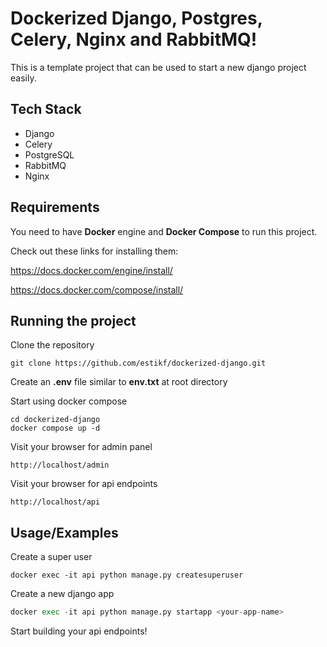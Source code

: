 
# Dockerized Django, Postgres, Celery, Nginx and RabbitMQ!

This is a template project that can be used to start a new django project easily.

## Tech Stack
- Django
- Celery
- PostgreSQL
- RabbitMQ
- Nginx

## Requirements
You need to have **Docker** engine and **Docker Compose** to run this project.

Check out these links for installing them:

https://docs.docker.com/engine/install/

https://docs.docker.com/compose/install/
    
## Running the project

Clone the repository

```
git clone https://github.com/estikf/dockerized-django.git
```
Create an **.env** file similar to **env.txt** at root directory

Start using docker compose
```
cd dockerized-django
docker compose up -d
```

Visit your browser for admin panel
```
http://localhost/admin
```

Visit your browser for api endpoints
```
http://localhost/api
```

## Usage/Examples
Create a super user
```
docker exec -it api python manage.py createsuperuser
```

Create a new django app
```python
docker exec -it api python manage.py startapp <your-app-name>
```
Start building your api endpoints!
